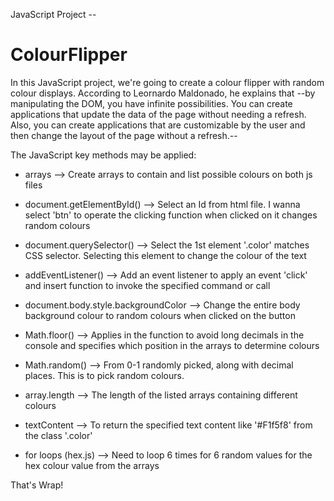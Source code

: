 JavaScript Project --
# ColourFlipper
 
In this JavaScript project, we're going to create a colour flipper with random colour displays.
According to Leornardo Maldonado, he explains that --by manipulating the DOM, you have infinite possibilities. You can create applications that update the data of the page without needing a refresh. Also, you can create applications that are customizable by the user and then change the layout of the page without a refresh.--


The JavaScript key methods may be applied:

- arrays
--> Create arrays to contain and list possible colours on both js files


- document.getElementById()
--> Select an Id from html file. I wanna select 'btn' to operate the clicking function when clicked on it changes random colours


- document.querySelector()
--> Select the 1st element '.color' matches CSS selector. Selecting this element to change the colour of the text


- addEventListener()
--> Add an event listener to apply an event 'click' and insert function to invoke the specified command or call


- document.body.style.backgroundColor
--> Change the entire body background colour to random colours when clicked on the button


- Math.floor()
--> Applies in the function to avoid long decimals in the console and specifies which position in the arrays to determine colours


- Math.random()
--> From 0-1 randomly picked, along with decimal places. This is to pick random colours.


- array.length
--> The length of the listed arrays containing different colours


- textContent
--> To return the specified text content like '#F1f5f8' from the class '.color'


- for loops (hex.js)
--> Need to loop 6 times for 6 random values for the hex colour value from the arrays


That's Wrap!